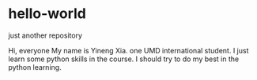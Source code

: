 # hello-world
just another repository


Hi, everyone
My name is Yineng Xia. one UMD international student. I just learn some python skills in the course.
I should try to do my best in the python learning.
